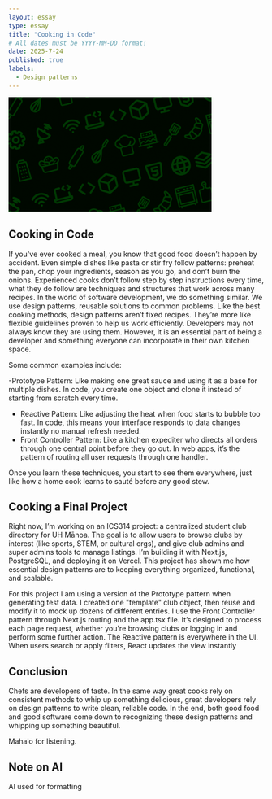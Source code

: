 ```yaml
---
layout: essay
type: essay
title: "Cooking in Code"
# All dates must be YYYY-MM-DD format!
date: 2025-7-24
published: true
labels:
  - Design patterns
---
```


<div class="text-center mt-5 mb-5">
  <img src="../img/cookingcode.png" width="400px" class="img-fluid rounded" alt="Cooking image">
</div>



## Cooking in Code

If you've ever cooked a meal, you know that good food doesn’t happen by accident. Even simple dishes like pasta or stir fry follow patterns: preheat the pan, chop your ingredients, season as you go, and don’t burn the onions. Experienced cooks don’t follow step by step instructions every time, what they do follow are techniques and structures that work across many recipes.
In the world of software development, we do something similar. We use design patterns, reusable solutions to common problems. Like the best cooking methods, design patterns aren’t fixed recipes. They’re more like flexible guidelines proven to help us work efficiently. Developers may not always know they are using them. However, it is an essential part of being a developer and something everyone can incorporate in their own kitchen space.

Some common examples include:

-Prototype Pattern: Like making one great sauce and using it as a base for multiple dishes. In code, you create one object and clone it instead of starting from scratch every time.
- Reactive Pattern: Like adjusting the heat when food starts to bubble too fast. In code, this means your interface responds to data changes instantly no manual refresh needed.
- Front Controller Pattern: Like a kitchen expediter who directs all orders through one central point before they go out. In web apps, it’s the pattern of routing all user requests through one handler.

Once you learn these techniques, you start to see them everywhere, just like how a home cook learns to sauté before any good stew.

## Cooking a Final Project 

Right now, I’m working on an ICS314 project: a centralized student club directory for UH Mānoa. The goal is to allow users to browse clubs by interest (like sports, STEM, or cultural orgs), and give club admins and super admins tools to manage listings. I’m building it with Next.js, PostgreSQL, and deploying it on Vercel. This project has shown me how essential design patterns are to keeping everything organized, functional, and scalable. 

For this project I am using a version of the Prototype pattern when generating test data. I created one "template" club object, then reuse and modify it to mock up dozens of different entries. I use the Front Controller pattern through Next.js routing and the app.tsx file. It’s designed to process each page request, whether you're browsing clubs or logging in and perform some further action. The Reactive pattern is everywhere in the UI. When users search or apply filters, React updates the view instantly


## Conclusion

Chefs are developers of taste. In the same way great cooks rely on consistent methods to whip up something delicious, great developers rely on design patterns to write clean, reliable code. In the end, both good food and good software come down to recognizing these design patterns and whipping up something beautiful. 

Mahalo for listening.




## Note on AI

AI used for formatting
